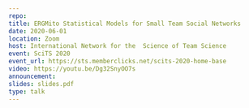 ```yaml
---
repo: 
title: ERGMito Statistical Models for Small Team Social Networks
date: 2020-06-01
location: Zoom
host: International Network for the  Science of Team Science
event: SciTS 2020
event_url: https://sts.memberclicks.net/scits-2020-home-base
video: https://youtu.be/Dg32SnyOO7s
announcement: 
slides: slides.pdf
type: talk
---
```


